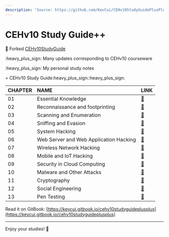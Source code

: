 ```yaml
---
description: 'Source: https://github.com/KevCui/CEHv10StudyGuidePlusPlus'
---
```


# CEHv10 Study Guide++

:notebook: Forked [CEHv10StudyGuide](https://github.com/scottymcraig/CEHv10StudyGuide)

:heavy\_plus\_sign: Many updates corresponding to CEHv10 courseware

:heavy\_plus\_sign: My personal study notes

= CEHv10 Study Guide:heavy\_plus\_sign::heavy\_plus\_sign:

| CHAPTER | NAME | LINK |
| :--- | :--- | :--- |
| 01 | Essential Knowledge | [:link:](01-essential_knowledge.md) |
| 02 | Reconnaissance and footprinting | [:link:](02-reconnaissance_and_footprinting.md) |
| 03 | Scanning and Enumeration | [:link:](03-scanning_and_enumeration.md) |
| 04 | Sniffing and Evasion | [:link:](04-sniffing_and_evasion.md) |
| 05 | System Hacking | [:link:](05-system_hacking.md) |
| 06 | Web Server and Web Application Hacking | [:link:](06-web_server_and_web_application_hacking.md) |
| 07 | Wireless Network Hacking | [:link:](07-wireless_network_hacking.md) |
| 08 | Mobile and IoT Hacking | [:link:](08-mobile_and_iot_hacking.md) |
| 09 | Security in Cloud Computing | [:link:](09-security_in_cloud_computing.md) |
| 10 | Malware and Other Attacks | [:link:](10-malware_and_other_attacks.md) |
| 11 | Cryptography | [:link:](11-cryptography.md) |
| 12 | Social Engineering | [:link:](12-social_engineering.md) |
| 13 | Pen Testing | [:link:](13-pen_testing.md) |

Read it on GitBook: [https://kevcui.gitbook.io/cehv10studyguideplusplus](https://kevcui.gitbook.io/cehv10studyguideplusplus)

---

Enjoy your studies! :tada:

